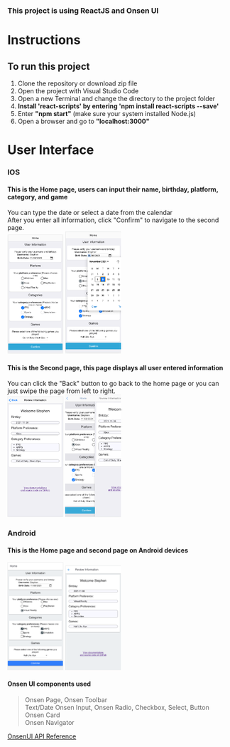 ### This project is using ReactJS and Onsen UI
# Instructions
## To run this project
1. Clone the repository or download zip file
2. Open the project with Visual Studio Code
3. Open a new Terminal and change the directory to the project folder
4. **Install 'react-scripts' by entering 'npm install react-scripts --save'**
5. Enter **"npm start"** (make sure your system installed Node.js)
6. Open a browser and go to **"localhost:3000"**

# User Interface
### IOS
#### This is the Home page, users can input their name, birthday, platform, category, and game <br>
You can type the date or select a date from the calendar <br>
After you enter all information, click "Confirm" to navigate to the second page. <br>
<img src="https://github.com/zmei1997/react_onsenui_code_challenge/blob/master/screenshots/1.png" height="25%" width="25%">   <img src="https://github.com/zmei1997/react_onsenui_code_challenge/blob/master/screenshots/1.1.png" height="25%" width="25%"> <br>
#### This is the Second page, this page displays all user entered information <br>
You can click the "Back" button to go back to the home page or you can just swipe the page from left to right. <br>
<img src="https://github.com/zmei1997/react_onsenui_code_challenge/blob/master/screenshots/2.png" height="25%" width="25%">   <img src="https://github.com/zmei1997/react_onsenui_code_challenge/blob/master/screenshots/3.png" height="25%" width="25%"> <br>

### Android
#### This is the Home page and second page on Android devices
<img src="https://github.com/zmei1997/react_onsenui_code_challenge/blob/master/screenshots/4.png" height="25%" width="25%">   <img src="https://github.com/zmei1997/react_onsenui_code_challenge/blob/master/screenshots/5.png" height="25%" width="25%"> <br>

#### Onsen UI components used
> Onsen Page, Onsen Toolbar <br>
> Text/Date Onsen Input, Onsen Radio, Checkbox, Select, Button <br>
> Onsen Card <br>
> Onsen Navigator <br>

[OnsenUI API Reference](https://onsen.io/v2/api/react/)
